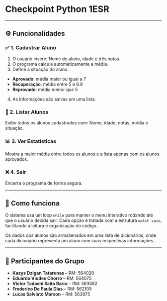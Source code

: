 # Checkpoint Python 1ESR

---

## ⚙️ Funcionalidades

### ✅ 1. Cadastrar Aluno
1. O usuário insere: Nome do aluno, idade e três notas.
2. O programa calcula automaticamente a média.
3. Define a situação do aluno:
- **Aprovado**: média maior ou igual a 7
- **Recuperação**: média entre 5 e 6.9
- **Reprovado**: média menor que 5
4. As informações são salvas em uma lista.

### 📄 2. Listar Alunos
Exibe todos os alunos cadastrados com: Nome, idade, notas, média e situação.

### 📊 3. Ver Estatísticas
Mostra a maior média entre todos os alunos e a lista apenas com os alunos aprovados.

### ❌ 4. Sair
Encerra o programa de forma segura.

---

## 🧠 Como funciona

O sistema usa um loop `while` para manter o menu interativo rodando até que o usuário decida sair. Cada opção é tratada com a estrutura `match case`, facilitando a leitura e organização do código.

Os dados dos alunos são armazenados em uma lista de dicionários, onde cada dicionário representa um aluno com suas respectivas informações.

---

## 👥 Participantes do Grupo

- **Kazys Dzigan Tatarunas** – RM: 564020  
- **Eduardo Viudes Chorro** – RM: 564075   
- **Victor Tadashi Saito Barra** – RM: 563582
- **Frederico De Paula Dias** – RM: 562109
- **Lucas Salviato Marson** – RM: 563975

